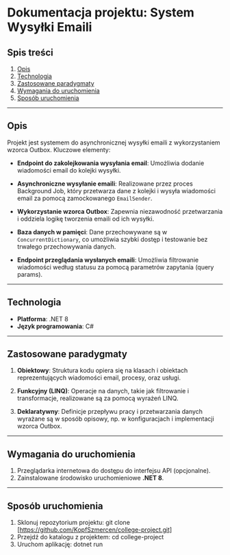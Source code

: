 # Dokumentacja projektu: System Wysyłki Emaili

## Spis treści

1. [Opis](#opis)
2. [Technologia](#technologia)
3. [Zastosowane paradygmaty](#zastosowane-paradygmaty)
4. [Wymagania do uruchomienia](#wymagania-do-uruchomienia)
5. [Sposób uruchomienia](#sposób-uruchomienia)

---

## Opis

Projekt jest systemem do asynchronicznej wysyłki emaili z wykorzystaniem wzorca Outbox. Kluczowe elementy:

- **Endpoint do zakolejkowania wysyłania email**:
  Umożliwia dodanie wiadomości email do kolejki wysyłki.

- **Asynchroniczne wysyłanie emaili**:
  Realizowane przez proces Background Job, który przetwarza dane z kolejki i wysyła wiadomości email za pomocą zamockowanego `EmailSender`.

- **Wykorzystanie wzorca Outbox**:
  Zapewnia niezawodność przetwarzania i oddziela logikę tworzenia emaili od ich wysyłki.

- **Baza danych w pamięci**:
  Dane przechowywane są w `ConcurrentDictionary`, co umożliwia szybki dostęp i testowanie bez trwałego przechowywania danych.

- **Endpoint przeglądania wysłanych emaili**:
  Umożliwia filtrowanie wiadomości według statusu za pomocą parametrów zapytania (query params).

---

## Technologia

- **Platforma**: .NET 8
- **Język programowania**: C#

---

## Zastosowane paradygmaty

1. **Obiektowy**:
   Struktura kodu opiera się na klasach i obiektach reprezentujących wiadomości email, procesy, oraz usługi.

2. **Funkcyjny (LINQ)**:
   Operacje na danych, takie jak filtrowanie i transformacje, realizowane są za pomocą wyrażeń LINQ.

3. **Deklaratywny**:
   Definicje przepływu pracy i przetwarzania danych wyrażane są w sposób opisowy, np. w konfiguracjach i implementacji wzorca Outbox.

---

## Wymagania do uruchomienia

1. Przeglądarka internetowa do dostępu do interfejsu API (opcjonalne).
2. Zainstalowane środowisko uruchomieniowe **.NET 8**.

---

## Sposób uruchomienia

1. Sklonuj repozytorium projektu:
   git clone [https://github.com/KopfSzmercen/college-project.git]
2. Przejdź do katalogu z projektem:
   cd college-project
3. Uruchom aplikację:
   dotnet run
